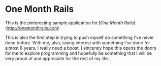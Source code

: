 # One Month Rails

This is the pinteresting sample application for [*One Month Rails*] (http://onemonthrails.com)

This is also the first step in trying to push myself do something I've never done before. With me, also, losing interest with something I've done for almost 8 years, I really need a boost. I sincerely hope this opens the doors for me to explore programming and hopefully be something that I will be very proud of and appreciate for the rest of my life.